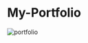 # My-Portfolio
![portfolio](https://github.com/Iamfaizan0406/My-Portfolio/assets/93183573/9ea9fb53-74b1-4195-afac-4633a26b5717)
